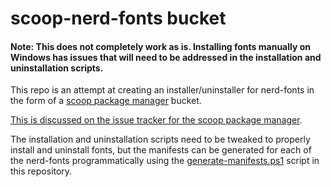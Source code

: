 # scoop-nerd-fonts bucket

#### Note: This does not completely work as is. Installing fonts manually on Windows has issues that will need to be addressed in the installation and uninstallation scripts.

This repo is an attempt at creating an installer/uninstaller for nerd-fonts in the form of a [scoop package manager](https://github.com/lukesampson/scoop) bucket.

[This is discussed on the issue tracker for the scoop package manager](https://github.com/lukesampson/scoop-extras/pull/500).

The installation and uninstallation scripts need to be tweaked to properly install and uninstall fonts, but the manifests can be generated for each of the nerd-fonts programmatically using the [generate-manifests.ps1](https://github.com/matthewjberger/scoop-nerd-fonts/blob/master/bin/generate-manifests.ps1) script in this repository.
